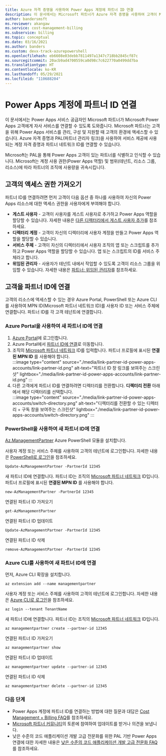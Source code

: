 ```yaml
---
title: Azure 자격 증명을 사용하여 Power Apps 계정에 파트너 ID 연결
description: 이 문서에서는 Microsoft 파트너가 Azure 자격 증명을 사용하여 고객이 Microsoft Power Apps를 사용하도록 돕는 방법을 안내합니다.
author: bandersmsft
ms.reviewer: akangaw
ms.service: cost-management-billing
ms.subservice: billing
ms.topic: conceptual
ms.date: 03/16/2021
ms.author: banders
ms.custom: devx-track-azurepowershell
ms.openlocfilehash: eb6608e03debb7811497a1347c718bb2845cf87c
ms.sourcegitcommit: 20acb9ad4700559ca0d98c7c622770a0499dd7ba
ms.translationtype: HT
ms.contentlocale: ko-KR
ms.lasthandoff: 05/29/2021
ms.locfileid: "110688204"
---
```

# <a name="link-a-partner-id-to-your-power-apps-accounts"></a>Power Apps 계정에 파트너 ID 연결

이 문서에서는 Power Apps 서비스 공급자인 Microsoft 파트너가 Microsoft Power Apps 고객에게 자사 서비스를 연결할 수 있도록 도와줍니다. Microsoft 파트너는 고객을 위해 Power Apps 서비스를 관리, 구성 및 지원할 때 고객의 환경에 액세스할 수 있습니다. Azure 자격 증명과 PAL(파트너 관리자 링크)을 사용하여 서비스 제공에 사용되는 계정 자격 증명과 파트너 네트워크 ID를 연결할 수 있습니다.

Microsoft는 PAL을 통해 Power Apps 고객이 있는 파트너를 식별하고 인식할 수 있습니다. Microsoft는 계정 사용 권한(Power Apps 역할) 및 범위(테넌트, 리소스 그룹, 리소스)에 따라 파트너의 조직에 사용량을 귀속시킵니다.

## <a name="get-access-from-your-customer"></a>고객의 액세스 권한 가져오기

파트너 ID를 연결하려면 먼저 고객이 다음 옵션 중 하나를 사용하여 자신의 Power Apps 리소스에 대한 액세스 권한을 사용자에게 부여해야 합니다.

- **게스트 사용자** - 고객이 사용자를 게스트 사용자로 추가하고 Power Apps 역할을 할당할 수 있습니다. 자세한 내용은 [다른 디렉터리에서 게스트 사용자 추가](../../active-directory/external-identities/what-is-b2b.md)를 참조하세요.
- **디렉터리 계정** - 고객이 자신의 디렉터리에 사용자 계정을 만들고 Power Apps 역할을 할당할 수 있습니다.
- **서비스 주체** - 고객이 자신의 디렉터리에서 사용자 조직의 앱 또는 스크립트를 추가하고 Power Apps 역할을 할당할 수 있습니다. 앱 또는 스크립트의 ID를 서비스 주체라고 합니다.
- **위임된 관리자** - 사용자가 테넌트 내에서 작업할 수 있도록 고객이 리소스 그룹을 위임할 수 있습니다. 자세한 내용은 [파트너: 위임된 관리자](/power-platform/admin/for-partners-delegated-administrator)를 참조하세요.

## <a name="link-customer-to-a-partner-id"></a>고객을 파트너 ID에 연결

고객의 리소스에 액세스할 수 있는 경우 Azure Portal, PowerShell 또는 Azure CLI를 사용하여 MPN ID(Microsoft 파트너 네트워크 ID)를 사용자 ID 또는 서비스 주체에 연결합니다. 파트너 ID를 각 고객 테넌트에 연결합니다.

### <a name="use-the-azure-portal-to-link-to-a-new-partner-id"></a>Azure Portal을 사용하여 새 파트너 ID에 연결

1. [Azure Portal](https://portal.azure.com)에 로그인합니다.
1. Azure Portal에서 [파트너 ID에 연결](https://portal.azure.com/#blade/Microsoft_Azure_Billing/managementpartnerblade)로 이동합니다.
1. 조직의 [Microsoft 파트너 네트워크](https://partner.microsoft.com/) ID를 입력합니다. 파트너 프로필에 표시된 **연결된 MPN ID** 를 사용해야 합니다.  
    :::image type="content" source="./media/link-partner-id-power-apps-accounts/link-partner-id.png" alt-text="파트너 ID 창 링크를 보여주는 스크린샷" lightbox="./media/link-partner-id-power-apps-accounts/link-partner-id.png" :::
1. 다른 고객에게 파트너 ID를 연결하려면 디렉터리를 전환합니다. **디렉터리 전환** 아래에서 해당 디렉터리를 선택합니다.  
    :::image type="content" source="./media/link-partner-id-power-apps-accounts/switch-directory.png" alt-text="디렉터리를 전환할 수 있는 디렉터리 + 구독 창을 보여주는 스크린샷" lightbox="./media/link-partner-id-power-apps-accounts/switch-directory.png" :::

### <a name="use-powershell-to-link-to-a-new-partner-id"></a>PowerShell을 사용하여 새 파트너 ID에 연결

[Az.ManagementPartner](https://www.powershellgallery.com/packages/Az.ManagementPartner/) Azure PowerShell 모듈을 설치합니다.

사용자 계정 또는 서비스 주체를 사용하여 고객의 테넌트에 로그인합니다. 자세한 내용은 [PowerShell로 로그인](/powershell/azure/authenticate-azureps)을 참조하세요.

```azurepowershell-interactive
Update-AzManagementPartner -PartnerId 12345
```

새 파트너 ID에 연결합니다. 파트너 ID는 조직의 [Microsoft 파트너 네트워크](https://partner.microsoft.com/) ID입니다. 파트너 프로필에 표시된 **연결된 MPN ID** 를 사용해야 합니다.

```azurepowershell-interactive
new-AzManagementPartner -PartnerId 12345
```

연결된 파트너 ID 가져오기

```azurepowershell-interactive
get-AzManagementPartner
```

연결된 파트너 ID 업데이트

```azurepowershell-interactive
Update-AzManagementPartner -PartnerId 12345
```

연결된 파트너 ID 삭제

```azurepowershell-interactive
remove-AzManagementPartner -PartnerId 12345
```

### <a name="use-the-azure-cli-to-link-to-a-new-partner-id"></a>Azure CLI를 사용하여 새 파트너 ID에 연결

먼저, Azure CLI 확장을 설치합니다.

```azurecli-interactive
az extension add --name managementpartner
```

사용자 계정 또는 서비스 주체를 사용하여 고객의 테넌트에 로그인합니다. 자세한 내용은 [Azure CLI로 로그인](/cli/azure/authenticate-azure-cli)을 참조하세요.

```azurecli-interactive
az login --tenant TenantName
```

새 파트너 ID에 연결합니다. 파트너 ID는 조직의 [Microsoft 파트너 네트워크](https://partner.microsoft.com/) ID입니다.

```azurecli-interactive
az managementpartner create --partner-id 12345
```

연결된 파트너 ID 가져오기

```azurecli-interactive
az managementpartner show
```

연결된 파트너 ID 업데이트

```azurecli-interactive
az managementpartner update --partner-id 12345
```

연결된 파트너 ID 삭제

```azurecli-interactive
az managementpartner delete --partner-id 12345
```

### <a name="next-steps"></a>다음 단계

- Power Apps 계정에 파트너 ID를 연결하는 방법에 대한 질문과 대답은 [Cost Management + Billing FAQ](../cost-management-billing-faq.yml)를 참조하세요.
- [Microsoft 파트너 커뮤니티](https://aka.ms/PALdiscussion)의 토론에 참여하여 업데이트를 받거나 의견을 보냅니다.
- 낮은 수준의 코드 애플리케이션 개발 고급 전문화를 위한 PAL 기반 Power Apps 연결에 대한 자세한 내용은 [낮은 수준의 코드 애플리케이션 개발 고급 전문화 FAQ](https://assetsprod.microsoft.com/mpn/faq-low-code-app-development-advanced-specialization.pdf)를 참조하세요.
